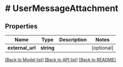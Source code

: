 # # UserMessageAttachment

## Properties

Name | Type | Description | Notes
------------ | ------------- | ------------- | -------------
**external_url** | **string** |  | [optional] 

[[Back to Model list]](../../README.md#documentation-for-models) [[Back to API list]](../../README.md#documentation-for-api-endpoints) [[Back to README]](../../README.md)


